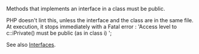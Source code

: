 Methods that implements an interface in a class must be public. 

PHP doesn't lint this, unless the interface and the class are in the same file. At execution, it stops immediately with a Fatal error : 'Access level to c::iPrivate() must be public (as in class i) ';

<?php

interface i {
    function iPrivate() ;
    function iProtected() ;
    function iPublic() ;
}

class c implements i {
    // Methods that implements an interface in a class must be public.  
    private function iPrivate() {}
    protected function iProtected() {}
    public function iPublic() {}
}

?>

See also [Interfaces](http://php.net/manual/en/language.oop5.interfaces.php).

